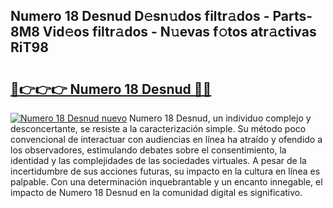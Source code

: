 ## Numero 18 Desnud D𝚎sn𝚞dos filtr𝚊dos - Parts-8M8 Vid𝚎os filtr𝚊dos - N𝚞evas f𝚘tos atr𝚊ctivas RiT98

# <h2><a href="http://mb4s261.tromn.icu/?c=Numero+18+Desnud">🔗👉👉👉 Numero 18 Desnud 🔗🔗</a></h2>

[![Numero 18 Desnud nuevo](https://i.imgur.com/pEAQMta.gif)](http://mb4s261.tromn.icu/?c=Numero+18+Desnud)
Numero 18 Desnud, un individuo complejo y desconcertante, se resiste a la caracterización simple. Su método poco convencional de interactuar con audiencias en línea ha atraído y ofendido a los observadores, estimulando debates sobre el consentimiento, la identidad y las complejidades de las sociedades virtuales. A pesar de la incertidumbre de sus acciones futuras, su impacto en la cultura en línea es palpable. Con una determinación inquebrantable y un encanto innegable, el impacto de Numero 18 Desnud en la comunidad digital es significativo.
